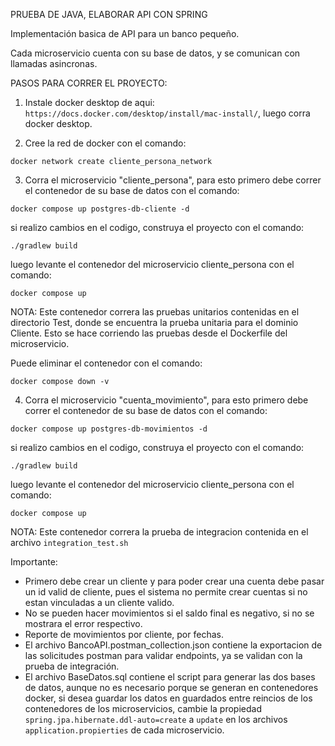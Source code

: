PRUEBA DE JAVA, ELABORAR API CON SPRING

Implementación basica de API para un banco pequeño.

Cada microservicio cuenta con su base de datos, y se comunican con llamadas asincronas.



PASOS PARA CORRER EL PROYECTO:

1) Instale docker desktop de aqui: `https://docs.docker.com/desktop/install/mac-install/`, luego corra docker desktop.



2) Cree la red de docker con el comando:

`docker network create cliente_persona_network`   




3) Corra el microservicio "cliente_persona", para esto primero debe correr el contenedor de su base de datos con el comando: 

`docker compose up postgres-db-cliente -d`

si realizo cambios en el codigo, construya el proyecto con el comando:

`./gradlew build`

luego levante el contenedor del microservicio cliente_persona con el comando:

`docker compose up`

NOTA: Este contenedor correra las pruebas unitarios contenidas en el directorio Test, donde se encuentra la prueba unitaria para el dominio Cliente.  Esto se hace corriendo las pruebas desde el Dockerfile del microservicio.

Puede eliminar el contenedor con el comando:

`docker compose down -v`  




4) Corra el microservicio "cuenta_movimiento", para esto primero debe correr el contenedor de su base de datos con el comando: 

`docker compose up postgres-db-movimientos -d`

si realizo cambios en el codigo, construya el proyecto con el comando:

`./gradlew build`

luego levante el contenedor del microservicio cliente_persona con el comando:

`docker compose up`

NOTA: Este contenedor correra la prueba de integracion contenida en el archivo `integration_test.sh`





Importante:

- Primero debe crear un cliente y para poder crear una cuenta debe pasar un id valid de cliente, pues el sistema no permite crear cuentas si no estan vinculadas a un cliente valido.
- No se pueden hacer movimientos si el saldo final es negativo, si no se mostrara el error respectivo.
- Reporte de movimientos por cliente, por fechas.
- El archivo BancoAPI.postman_collection.json contiene la exportacion de las solicitudes postman para validar endpoints, ya se validan con la prueba de integración.
- El archivo BaseDatos.sql contiene el script para generar las dos bases de datos, aunque no es necesario porque se generan en contenedores docker, si desea guardar los datos en guardados entre reincios de los contenedores de los microservicios,
  cambie la propiedad `spring.jpa.hibernate.ddl-auto=create` a `update` en los archivos `application.propierties` de cada microservicio.
  

